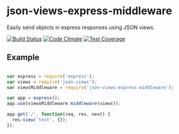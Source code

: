 json-views-express-middleware
===================================

Easily send objects in express responses using JSON views.

[![Build Status](https://travis-ci.org/justinm/json-views-express-middleware.svg?branch=develop)](https://travis-ci.org/justinm/json-views-express-middleware)
  [![Code Climate](https://codeclimate.com/github/justinm/json-views-express-middleware/badges/gpa.svg)](https://codeclimate.com/github/justinm/json-views-express-middleware)
  [![Test Coverage](https://codeclimate.com/github/justinm/json-views-express-middleware/badges/coverage.svg)](https://codeclimate.com/github/justinm/json-views-express-middleware/coverage)
  
Example
-------

```javascript

var express = require('express');
var views = require('json-views');
var viewsMiddleware = require('json-views-express-middleware');

var app = express();
app.use(viewsMiddleware.middleware(views));

app.get('/', function(req, res, next) {
  res.view('test', {});  
});

```